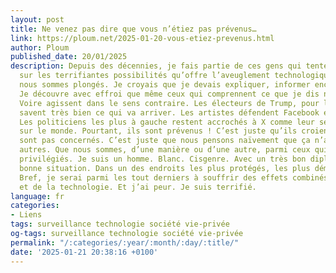 ```yaml
---
layout: post
title: Ne venez pas dire que vous n’étiez pas prévenus…
link: https://ploum.net/2025-01-20-vous-etiez-prevenus.html
author: Ploum
published_date: 20/01/2025
description: Depuis des décennies, je fais partie de ces gens qui tentent d’alerter
  sur les terrifiantes possibilités qu’offre l’aveuglement technologique dans lequel
  nous sommes plongés. Je croyais que je devais expliquer, informer encore et encore.
  Je découvre avec effroi que même ceux qui comprennent ce que je dis n’agissent pas.
  Voire agissent dans le sens contraire. Les électeurs de Trump, pour la plupart,
  savent très bien ce qui va arriver. Les artistes défendent Facebook et Spotify.
  Les politiciens les plus à gauche restent accrochés à X comme leur seule fenêtre
  sur le monde. Pourtant, ils sont prévenus ! C’est juste qu’ils croient qu’ils ne
  sont pas concernés. C’est juste que nous pensons naïvement que ça n’arrive qu’aux
  autres. Que nous sommes, d’une manière ou d’une autre, parmi ceux qui seront les
  privilégiés. Je suis un homme. Blanc. Cisgenre. Avec un très bon diplôme. Une très
  bonne situation. Dans un des endroits les plus protégés, les plus démocratiques.
  Bref, je serai parmi les tout derniers à souffrir des effets combinés de la politique
  et de la technologie. Et j’ai peur. Je suis terrifié.
language: fr
categories:
- Liens
tags: surveillance technologie société vie-privée
og-tags: surveillance technologie société vie-privée
permalink: "/:categories/:year/:month/:day/:title/"
date: '2025-01-21 20:38:16 +0100'
---
```

